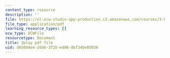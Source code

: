 ```yaml
---
content_type: resource
description: ''
file: https://ol-ocw-studio-app-production.s3.amazonaws.com/courses/3-091-introduction-to-solid-state-chemistry-fall-2018/d65084ee2dd63f2bed068bf34be05036_vewtUlemzto.pdf
file_type: application/pdf
learning_resource_types: []
ocw_type: OCWFile
resourcetype: Document
title: 3play pdf file
uid: d65084ee-2dd6-3f2b-ed06-8bf34be05036
---
```

